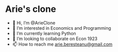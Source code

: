 # Arie's clone

- 👋 Hi, I’m @ArieClone
- 👀 I’m interested in Economics and Programming
- 🌱 I’m currently learning Python
- 💞️ I’m looking to collaborate on Econ 1923
- 📫 How to reach me arie.beresteanu@gmail.com

<!---
ArieClone/ArieClone is a ✨ special ✨ repository because its `README.md` (this file) appears on your GitHub profile.
You can click the Preview link to take a look at your changes.
--->
